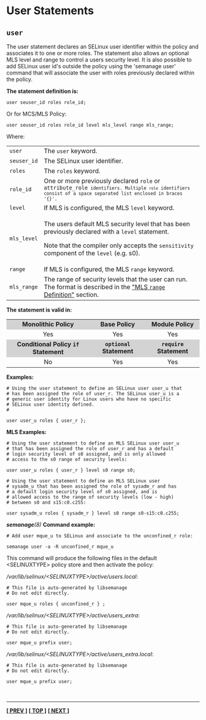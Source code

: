 # User Statements

## `user`

The user statement declares an SELinux user identifier within the policy
and associates it to one or more roles. The statement also allows an
optional MLS level and range to control a users security level. It is
also possible to add SELinux user id's outside the policy using the
'semanage user' command that will associate the user with roles
previously declared within the policy.

**The statement definition is:**

`user seuser_id roles role_id;`

Or for MCS/MLS Policy:

`user seuser_id roles role_id level mls_level range mls_range;`


Where:

<table>
<tbody>
<tr>
<td><code>user</code></td>
<td>The <code>user</code> keyword.</td>
</tr>
<tr>
<td><code>seuser_id</code></td>
<td>The SELinux user identifier.</td>
</tr>
<tr>
<td><code>roles</code></td>
<td>The <code>roles</code> keyword.</td>
</tr>
<tr>
<td><code>role_id</code></td>
<td>One or more previously declared <code>role</code> or <code>attribute_role<code> identifiers. Multiple <code>role</code> identifiers consist of a space separated list enclosed in braces '{}'.</td>
</tr>
<tr>
<td><code>level</code></td>
<td>If MLS is configured, the MLS <code>level</code> keyword.</td>
</tr>
<tr>
<td><code>mls_level</code></td>
<td><p>The users default MLS security level that has been previously declared with a <code>level</code> statement</em></em>.</p>
<p>Note that the compiler only accepts the <code>sensitivity</code> component of the <code>level</code> (e.g. s0).</p></td>
</tr>
<tr>
<td><code>range</code></td>
<td>If MLS is configured, the MLS <code>range</code> keyword.</td>
</tr>
<tr>
<td><code>mls_range</code></td>
<td>The range of security levels that the user can run. The format is described in the <a href="mls_statements.md#mls-range-definition">"MLS <code>range</code> Definition"</a> section.</td>
</tr>
</tbody>
</table>

**The statement is valid in:**

<table style="text-align:center">
<tbody>
<tr style="background-color:#D3D3D3;">
<td><strong>Monolithic Policy</strong></td>
<td><strong>Base Policy</strong></td>
<td><strong>Module Policy</strong></td>
</tr>
<tr>
<td>Yes</td>
<td>Yes</td>
<td>Yes</td>
</tr>
<tr style="background-color:#D3D3D3;">
<td><strong>Conditional Policy <code>if</code> Statement</strong></td>
<td><strong><code>optional</code> Statement</strong></td>
<td><strong><code>require</code> Statement</strong></td>
</tr>
<tr>
<td>No</td>
<td>Yes</td>
<td>Yes</td>
</tr>
</tbody>
</table>

**Examples:**

```
# Using the user statement to define an SELinux user user_u that
# has been assigned the role of user_r. The SELinux user_u is a
# generic user identity for Linux users who have no specific
# SELinux user identity defined.
#

user user_u roles { user_r };
```

**MLS Examples:**

```
# Using the user statement to define an MLS SELinux user user_u
# that has been assigned the role of user_r and has a default
# login security level of s0 assigned, and is only allowed
# access to the s0 range of security levels:

user user_u roles { user_r } level s0 range s0;
```

```
# Using the user statement to define an MLS SELinux user
# sysadm_u that has been assigned the role of sysadm_r and has
# a default login security level of s0 assigned, and is
# allowed access to the range of security levels (low - high)
# between s0 and s15:c0.c255:

user sysadm_u roles { sysadm_r } level s0 range s0-s15:c0.c255;
```

***semanage**(8)* **Command example:**

```
# Add user mque_u to SELinux and associate to the unconfined_r role:

semanage user -a -R unconfined_r mque_u
```

This command will produce the following files in the default
&lt;SELINUXTYPE&gt; policy store and then activate the policy:

*/var/lib/selinux/&lt;SELINUXTYPE&gt;/active/users.local*:

```
# This file is auto-generated by libsemanage
# Do not edit directly.

user mque_u roles { unconfined_r } ;
```

*/var/lib/selinux/&lt;SELINUXTYPE&gt;/active/users_extra*:

```
# This file is auto-generated by libsemanage
# Do not edit directly.

user mque_u prefix user;
```

*/var/lib/selinux/&lt;SELINUXTYPE&gt;/active/users_extra.local*:

```
# This file is auto-generated by libsemanage
# Do not edit directly.

user mque_u prefix user;
```

<br>

<!-- %CUTHERE% -->

---
**[[ PREV ]](default_rules.md)** **[[ TOP ]](#)** **[[ NEXT ]](role_statements.md)**

